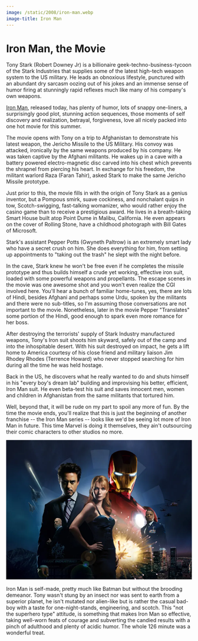 ```yaml
---
image: /static/2008/iron-man.webp
image-title: Iron Man
---
```


# Iron Man, the Movie

Tony Stark (Robert Downey Jr) is a billionaire geek-techno-business-tycoon of the Stark Industries that supplies some of the latest high-tech weapon system to the US military. He leads an obnoxious lifestyle, punctured with an abundant dry sarcasm oozing out of his jokes and an immense sense of humor firing at stunningly rapid reflexes much like many of his company's own weapons.

[Iron Man](https://en.wikipedia.org/wiki/Iron_Man_(2008_film)), released today, has plenty of humor, lots of snappy one-liners, a surprisingly good plot, stunning action sequences, those moments of self discovery and realization, betrayal, forgiveness, love all nicely packed into one hot movie for this summer.

The movie opens with Tony on a trip to Afghanistan to demonstrate his latest weapon, the Jericho Missile to the US Military. His convoy was attacked, ironically by the same weapons produced by his company. He was taken captive by the Afghani militants. He wakes up in a cave with a battery powered electro-magnetic disc carved into his chest which prevents the shrapnel from piercing his heart. In exchange for his freedom, the militant warlord Raza (Faran Tahir), asked Stark to make the same Jericho Missile prototype.

Just prior to this, the movie fills in with the origin of Tony Stark as a genius inventor, but a Pompous smirk, suave cockiness, and nonchalant quips in tow, Scotch-swigging, fast-talking womanizer, who would rather enjoy the casino game than to receive a prestigious award. He lives in a breath-taking Smart House built atop Point Dume in Malibu, California. He even appears on the cover of Rolling Stone, have a childhood photograph with Bill Gates of Microsoft.

Stark's assistant Pepper Potts (Gwyneth Paltrow) is an extremely smart lady who have a secret crush on him. She does everything for him, from setting up appointments to "taking out the trash" he slept with the night before.

In the cave, Stark knew he won't be free even if he completes the missile prototype and thus builds himself a crude yet working, effective iron suit, loaded with some powerful weapons and propellants. The escape scenes in the movie was one awesome shot and you won't even realize the CGI involved here. You'll hear a bunch of familiar home-tunes, yes, there are lots of Hindi, besides Afghani and perhaps some Urdu, spoken by the militants and there were no sub-titles, so I'm assuming those conversations are not important to the movie. Nonetheless, later in the movie Pepper "Translates" some portion of the Hindi, good enough to spark even more romance for her boss.

After destroying the terrorists' supply of Stark Industry manufactured weapons, Tony's Iron suit shoots him skyward, safely out of the camp and into the inhospitable desert. With his suit destroyed on impact, he gets a lift home to America courtesy of his close friend and military liaison Jim Rhodey Rhodes (Terrence Howard) who never stopped searching for him during all the time he was held hostage.

Back in the US, he discovers what he really wanted to do and shuts himself in his "every boy's dream lab" building and improvising his better, efficient, Iron Man suit. He even beta-test his suit and saves innocent men, women and children in Afghanistan from the same militants that tortured him.

Well, beyond that, it will be rude on my part to spoil any more of fun. By the time the movie ends, you'll realize that this is just the beginning of another franchise -- the Iron Man series -- looks like we'd be seeing lot more of Iron Man in future. This time Marvel is doing it themselves, they ain't outsourcing their comic characters to other studios no more.

![Iron Man Movie Poster](/static/2008/iron-man-poster.webp)

Iron Man is self-made, pretty much like Batman but without the brooding demeanor. Tony wasn't stung by an insect nor was sent to earth from a superior planet, he isn't mutated nor alien-like but is rather the casual bad-boy with a taste for one-night-stands, engineering, and scotch. This "not the superhero type" attitude, is something that makes Iron Man so effective, taking well-worn feats of courage and subverting the candied results with a pinch of adulthood and plenty of acidic humor. The whole 126 minute was a wonderful treat.